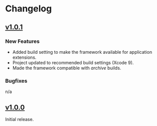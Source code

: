 # Changelog

## [v1.0.1](https://github.com/wiedem/CommonCrypto/tree/1.0.1)
### New Features
* Added build setting to make the framework available for application extensions.
* Project updated to recommended build settings (Xcode 9).
* Made the framework compatible with *archive* builds.
### Bugfixes
n/a

## [v1.0.0](https://github.com/wiedem/CommonCrypto/tree/1.0.0)
Initial release.
